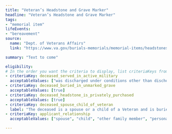 ```yaml
---
title: "Veteran’s Headstone and Grave Marker"
headline: "Veteran’s Headstone and Grave Marker"
tags: 
- "memorial item"
lifeEvents: 
- "bereavement"
source:
  name: "Dept. of Veterans Affairs"
  link: "https://www.va.gov/burials-memorials/memorial-items/headstones-markers-medallions/"

summary: "Text to come"

eligibility:
# In the order you want the criteria to display, list criteriaKeys from the csv here, each followed by a comma-separated list of which values indicate eligibility for that criteria. Wrap individual values in quotes if they have inner commas.
- criteriaKey: deceased_served_in_active_military
  acceptableValues: ["was discharged under conditions other than dischonorable", "died while on active duty"]
- criteriaKey: deceased_buried_in_unmarked_grave
  acceptableValues: [true]
- criteriaKey: deceased_headstone_is_privately_purchased
  acceptableValues: [true]
- criteriaKey: deceased_spouse_child_of_veteran
  label: "The deceased is a spouse or a child of a Veteran and is buried in a national, state, tribal, Veterans or military post cemetery."
- criteriaKey: applicant_relationship
  acceptableValues: ["spouse", "child", "other family member", "personal or official representative"]

---
```


